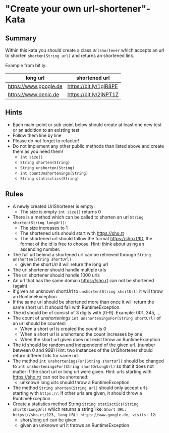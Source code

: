 # "Create your own url-shortener"-Kata

## Summary
Within this kata you should create a class `UrlShortener` which accepts an url to shorten `shorten(String url)` and returns an shortened link.

Example from bit.ly:

|long url               |shortened url           |
|-----------------------|------------------------|
| https://www.google.de | https://bit.ly/1gjR8PE |
| https://www.denic.de  | https://bit.ly/2jNPT1Z |  


## Hints

- Each main-point or sub-point below should create at least one new test or an addition to an existing test
- Follow them line by line
- Please do not forget to refactor!
- Do not implement any other public methods than listed above and create them as you need them!
    - `int size()`
    - `String shorten(String)`
    - `String unshorten(String)`
    - `int countUnshortenings(String)`
    - `String statisctics(String)`

## Rules

- A newly created UrlShortener is empty:
    - The size is empty `int size()` returns 0
- There is a method which can be called to shorten an url `String shorten(String longUrl)`:
    - The size increases to 1
    - The shortened urls should start with https://sho.rt
    - The shortened url should follow the format https://sho.rt/ID, the format of the id is free to choose.
      Hint: think about using an ascending number.
- The full url behind a shortened url can be retrieved through `String unshorten(String shortUrl)`
    - given the shortUrl it will return the long url
- The url shortener should handle multiple urls
- The url shortener should handle 1000 urls
- An url that has the same domain https://sho.rt can not be shortened (again)
- if given an unknown shortUrl to `unshorten(String shortUrl)` it will throw an RuntimeException
- If the same url should be shortened more than once it will return the same short url. It should fail with RuntimeException.
- The id should be of consist of 3 digits with [0-9]. Example: 001, 345, ...
- The count of _unshortenings_ `int unshorteningsFor(String shortUrl)` of an url should be counted:
    - When a short url is created the count is 0
    - When a short url is unshortend the count increases by one
    - When the short url given does not exist throw an RuntimeException
- The id should be random and independend of the given url. (number between 0 and 999)
  Hint: two instances of the UrlShortener should return different ids for same url.
- The method `int unshorteningsFor(String shortUrl)` should be changed to
  `int unshorteningsFor(String shortOrLongUrl)` so that it does not matter if the short url or long url were given.
  Hint: urls starting with https://sho.rt/ can not be shortened:
    - unknown long urls should throw a RuntimeException
- The method `String shorten(String url)` should only accept urls starting with `https://`. If other urls are given, it should throw a RuntimeException
- Create a statistics method String `String statisctics(String shortOrLongUrl)` which returns a string like:
  `Short URL: https://sho.rt/123, long URL: https://www.google.de, visits: 12`:
    - short/long url can be given
    - given an unknown url it throws an RuntimeException
